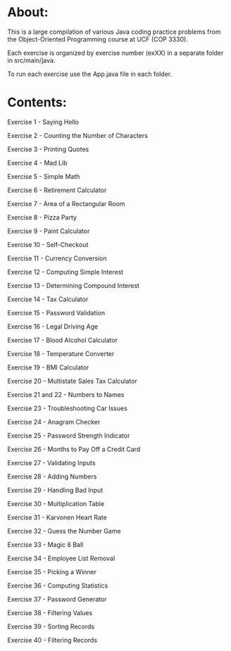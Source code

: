 # About:

This is a large compilation of various Java coding practice problems from the Object-Oriented Programming course at UCF (COP 3330).

Each exercise is organized by exercise number (exXX) in a separate folder in src/main/java. 

To run each exercise use the App.java file in each folder.


# Contents:

Exercise 1 - Saying Hello

Exercise 2 - Counting the Number of Characters

Exercise 3 - Printing Quotes

Exercise 4 - Mad Lib

Exercise 5 - Simple Math

Exercise 6 - Retirement Calculator

Exercise 7 - Area of a Rectangular Room

Exercise 8 - Pizza Party

Exercise 9 - Paint Calculator

Exercise 10 - Self-Checkout

Exercise 11 - Currency Conversion

Exercise 12 - Computing Simple Interest

Exercise 13 - Determining Compound Interest

Exercise 14 - Tax Calculator

Exercise 15 - Password Validation

Exercise 16 - Legal Driving Age

Exercise 17 - Blood Alcohol Calculator

Exercise 18 - Temperature Converter

Exercise 19 - BMI Calculator

Exercise 20 - Multistate Sales Tax Calculator

Exercise 21 and 22 - Numbers to Names

Exercise 23 - Troubleshooting Car Issues

Exercise 24 - Anagram Checker

Exercise 25 - Password Strength Indicator

Exercise 26 - Months to Pay Off a Credit Card

Exercise 27 - Validating Inputs

Exercise 28 - Adding Numbers

Exercise 29 - Handling Bad Input

Exercise 30 - Multiplication Table

Exercise 31 - Karvonen Heart Rate

Exercise 32 - Guess the Number Game

Exercise 33 - Magic 8 Ball

Exercise 34 - Employee List Removal

Exercise 35 - Picking a Winner

Exercise 36 - Computing Statistics

Exercise 37 - Password Generator

Exercise 38 - Filtering Values

Exercise 39 - Sorting Records

Exercise 40 - Filtering Records
